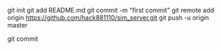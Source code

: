 git init
git add README.md
git commit -m "first commit"
git remote add origin https://github.com/hack881110/sim_server.git
git push -u origin master

git commit